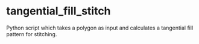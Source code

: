 # tangential_fill_stitch
Python script which takes a polygon as input and calculates a tangential fill pattern for stitching.

